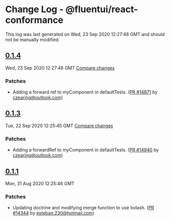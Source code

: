 # Change Log - @fluentui/react-conformance

This log was last generated on Wed, 23 Sep 2020 12:27:48 GMT and should not be manually modified.

<!-- Start content -->

## [0.1.4](https://github.com/microsoft/fluentui/tree/@fluentui/react-conformance_v0.1.4)

Wed, 23 Sep 2020 12:27:48 GMT 
[Compare changes](https://github.com/microsoft/fluentui/compare/@fluentui/react-conformance_v0.1.3..@fluentui/react-conformance_v0.1.4)

### Patches

- Adding a forward ref to myComponent in defaultTests. ([PR #14871](https://github.com/microsoft/fluentui/pull/14871) by czearing@outlook.com)

## [0.1.3](https://github.com/microsoft/fluentui/tree/@fluentui/react-conformance_v0.1.3)

Tue, 22 Sep 2020 12:25:45 GMT 
[Compare changes](https://github.com/microsoft/fluentui/compare/@fluentui/react-conformance_v0.1.1..@fluentui/react-conformance_v0.1.3)

### Patches

- Adding a forwardRef to myComponent in defaultTests. ([PR #14940](https://github.com/microsoft/fluentui/pull/14940) by czearing@outlook.com)

## [0.1.1](https://github.com/microsoft/fluentui/tree/@fluentui/react-conformance_v0.1.1)

Mon, 31 Aug 2020 12:25:46 GMT

### Patches

- Updating doctrine and modifying merge function to use lodash. ([PR #14344](https://github.com/microsoft/fluentui/pull/14344) by esteban.230@hotmail.com)
